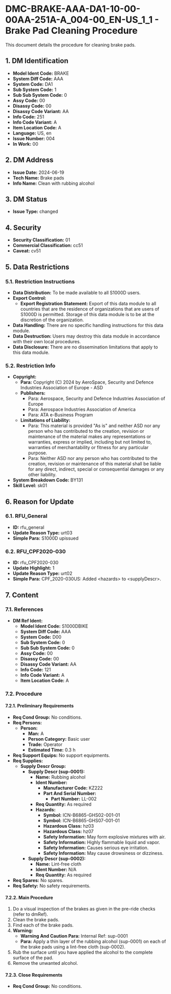 # DMC-BRAKE-AAA-DA1-10-00-00AA-251A-A_004-00_EN-US_1_1 - Brake Pad Cleaning Procedure

This document details the procedure for cleaning brake pads.

## 1. DM Identification

*   **Model Ident Code:** BRAKE
*   **System Diff Code:** AAA
*   **System Code:** DA1
*   **Sub System Code:** 1
*   **Sub Sub System Code:** 0
*   **Assy Code:** 00
*   **Disassy Code:** 00
*   **Disassy Code Variant:** AA
*   **Info Code:** 251
*   **Info Code Variant:** A
*   **Item Location Code:** A
*   **Language:** US, en
*   **Issue Number:** 004
*   **In Work:** 00

## 2. DM Address

*   **Issue Date:** 2024-06-19
*   **Tech Name:** Brake pads
*   **Info Name:** Clean with rubbing alcohol

## 3. DM Status

*   **Issue Type:** changed

## 4. Security

*   **Security Classification:** 01
*   **Commercial Classification:** cc51
*   **Caveat:** cv51

## 5. Data Restrictions

### 5.1. Restriction Instructions

*   **Data Distribution:** To be made available to all S1000D users.
*   **Export Control:**
    *   **Export Registration Statement:** Export of this data module to all countries that are the residence of organizations that are users of S1000D is permitted. Storage of this data module is to be at the discretion of the organization.
*   **Data Handling:** There are no specific handling instructions for this data module.
*   **Data Destruction:** Users may destroy this data module in accordance with their own local procedures.
*   **Data Disclosure:** There are no dissemination limitations that apply to this data module.

### 5.2. Restriction Info

*   **Copyright:**
    *   **Para:** Copyright (C) 2024 by AeroSpace, Security and Defence Industries Association of Europe - ASD
    *   **Publishers:**
        *   Para: Aerospace, Security and Defence Industries Association of Europe
        *   Para: Aerospace Industries Association of America
        *   Para: ATA e-Business Program
    *   **Limitations of Liability:**
        *   Para: This material is provided "As is" and neither ASD nor any person who has contributed to the creation, revision or maintenance of the material makes any representations or warranties, express or implied, including but not limited to, warranties of merchantability or fitness for any particular purpose.
        *   Para: Neither ASD nor any person who has contributed to the creation, revision or maintenance of this material shall be liable for any direct, indirect, special or consequential damages or any other liability.
*   **System Breakdown Code:** BY131
*   **Skill Level:** sk01

## 6. Reason for Update

### 6.1. RFU_General

*   **ID:** rfu_general
*   **Update Reason Type:** urt03
*   **Simple Para:** S1000D upissued

### 6.2. RFU_CPF2020-030

*   **ID:** rfu_CPF2020-030
*   **Update Highlight:** 1
*   **Update Reason Type:** urt02
*   **Simple Para:** CPF_2020-030US: Added &lt;hazards&gt; to &lt;supplyDescr&gt;.

## 7. Content

### 7.1. References

*   **DM Ref Ident:**
    *   **Model Ident Code:** S1000DBIKE
    *   **System Diff Code:** AAA
    *   **System Code:** D00
    *   **Sub System Code:** 0
    *   **Sub Sub System Code:** 0
    *   **Assy Code:** 00
    *   **Disassy Code:** 00
    *   **Disassy Code Variant:** AA
    *   **Info Code:** 121
    *   **Info Code Variant:** A
    *   **Item Location Code:** A

### 7.2. Procedure

#### 7.2.1. Preliminary Requirements

*   **Req Cond Group:** No conditions.
*   **Req Persons:**
    *   **Person:**
        *   **Man:** A
        *   **Person Category:** Basic user
        *   **Trade:** Operator
        *   **Estimated Time:** 0.3 h
*   **Req Support Equips:** No support equipments.
*   **Req Supplies:**
    *   **Supply Descr Group:**
        *   **Supply Descr (sup-0001):**
            *   **Name:** Rubbing alcohol
            *   **Ident Number:**
                *   **Manufacturer Code:** KZ222
                *   **Part And Serial Number:**
                    *   **Part Number:** LL-002
            *   **Req Quantity:** As required
            *   **Hazards:**
                *   **Symbol:** ICN-B6865-GHS02-001-01
                *   **Symbol:** ICN-B6865-GHS07-001-01
                *   **Hazardous Class:** hz03
                *   **Hazardous Class:** hz07
                *   **Safety Information:** May form explosive mixtures with air.
                *   **Safety Information:** Highly flammable liquid and vapor.
                *   **Safety Information:** Causes serious eye irritation.
                *   **Safety Information:** May cause drowsiness or dizziness.
        *   **Supply Descr (sup-0002):**
            *   **Name:** Lint-free cloth
            *   **Ident Number:** N/A
            *   **Req Quantity:** As required
*   **Req Spares:** No spares.
*   **Req Safety:** No safety requirements.

#### 7.2.2. Main Procedure

1.  Do a visual inspection of the brakes as given in the pre-ride checks (refer to dmRef).
2.  Clean the brake pads.
3.  Find each of the brake pads.
4.  **Warning:**
    *   **Warning And Caution Para:** Internal Ref: sup-0001
    *   **Para:** Apply a thin layer of the rubbing alcohol (sup-0001) on each of the brake pads using a lint-free cloth (sup-0002).
5.  Rub the surface until you have applied the alcohol to the complete surface of the pad.
6.  Remove the unwanted alcohol.

#### 7.2.3. Close Requirements

*   **Req Cond Group:** No conditions.